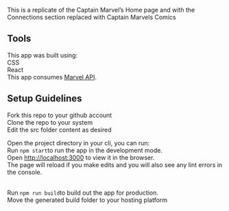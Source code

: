 This is a replicate of the Captain Marvel’s Home page and with the Connections section replaced with Captain Marvels Comics

## Tools
This app was built using:  
CSS  <br />
React  <br />
This app consumes [Marvel API](https://developer.marvel.com/docs).<br />

## Setup Guidelines
Fork this repo to your github account <br />
Clone the repo to your system <br />
Edit the src folder content as desired <br />

Open the project directory in your cli, you can run: <br />
Run `npm start`to run the app in the development mode.<br />
Open [http://localhost:3000](http://localhost:3000) to view it in the browser.<br />
The page will reload if you make edits and you will also see any lint errors in the console.<br /><br />

Run `npm run build`to build out the app for production. <br />
Move the generated build folder to your hosting platform <br /><br />
